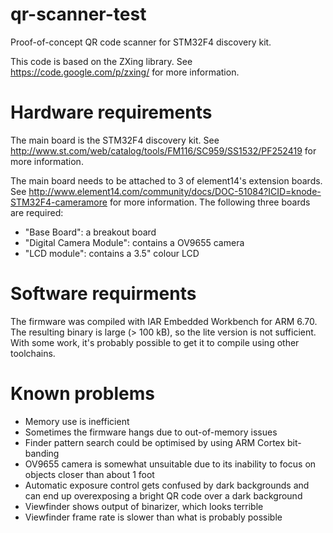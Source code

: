 qr-scanner-test
===============

Proof-of-concept QR code scanner for STM32F4 discovery kit.

This code is based on the ZXing library. See https://code.google.com/p/zxing/ for
more information.

Hardware requirements
===============
The main board is the STM32F4 discovery kit.
See http://www.st.com/web/catalog/tools/FM116/SC959/SS1532/PF252419 for more information.

The main board needs to be attached to 3 of element14's extension boards.
See http://www.element14.com/community/docs/DOC-51084?ICID=knode-STM32F4-cameramore for more information.
The following three boards are required:
- "Base Board": a breakout board
- "Digital Camera Module": contains a OV9655 camera
- "LCD module": contains a 3.5" colour LCD

Software requirments
===============
The firmware was compiled with IAR Embedded Workbench for ARM 6.70.
The resulting binary is large (> 100 kB), so the lite version is not sufficient.
With some work, it's probably possible to get it to compile using other toolchains.

Known problems
===============
- Memory use is inefficient
- Sometimes the firmware hangs due to out-of-memory issues
- Finder pattern search could be optimised by using ARM Cortex bit-banding
- OV9655 camera is somewhat unsuitable due to its inability to focus on
  objects closer than about 1 foot
- Automatic exposure control gets confused by dark backgrounds and can end up
  overexposing a bright QR code over a dark background
- Viewfinder shows output of binarizer, which looks terrible
- Viewfinder frame rate is slower than what is probably possible
